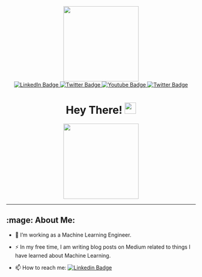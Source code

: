 <div id="header" align="center">
 <img src="https://media.giphy.com/media/vLlpbDafjgHystuJ0a/giphy.gif" width="200" height="200">
</div>


<div id="badges" align="center">
  
  <a href="https://www.linkedin.com/in/berke-dilekoglu-53177a11a/">
    <img src="https://img.shields.io/badge/LinkedIn-blue?style=for-the-badge&logo=linkedin&logoColor=white" alt="LinkedIn Badge"/>
  </a>
  <a href="https://berkedilekoglu.github.io/">
    <img src="https://img.shields.io/badge/About.me-purple?style=for-the-badge&logo=About.me&logoColor=white" alt="Twitter Badge"/>
  </a>
  <a href="https://medium.com/@berkedilekoglu">
    <img src="https://img.shields.io/badge/Medium-black?style=for-the-badge&logo=medium&logoColor=white" alt="Youtube Badge"/>
  </a>
  <a href="https://twitter.com/berkedilekoglu">
    <img src="https://img.shields.io/badge/Twitter-blue?style=for-the-badge&logo=twitter&logoColor=white" alt="Twitter Badge"/>
  </a>

</div>

<div id="counter" align="center">
 <img src="https://komarev.com/ghpvc/?username=berkedilekoglu&style=flat-square&color=blue" alt=""/>
</div>

<h1 align='center'>
  Hey There!
  <img src="https://media.giphy.com/media/hvRJCLFzcasrR4ia7z/giphy.gif" width="30px"/>
</h1>

<div align="center">
 <img src="https://media.giphy.com/media/wwg1suUiTbCY8H8vIA/giphy-downsized-large.gif" width="200" height="200">
</div>

---
<h2>
  :mage:	About Me:
</h2>

- :telescope: I’m working as a Machine Learning Engineer.

- :zap: In my free time, I am writing blog posts on Medium related to things I have learned about Machine Learning.

- :mailbox: How to reach me: [![Linkedin Badge](https://img.shields.io/badge/-berkedilekoglu-blue?style=flat&logo=Linkedin&logoColor=white)](https://www.linkedin.com/in/berke-dilekoglu-53177a11a/)

